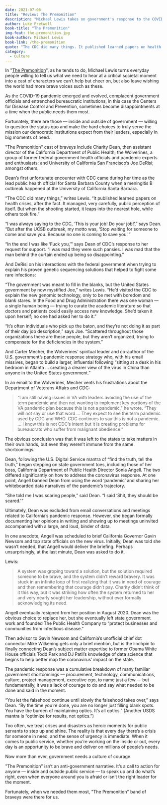 ```yaml
---
date: 2021-07-06
title: "Review: The Premonition"
description: "Michael Lewis takes on government's response to the COVID pandemic."
author: Luke Fretwell
book-title: "The Premonition"
img-feat: the-premonition.jpg
book-author: Michael Lewis
book-link: /the-premonition
quote: "The CDC did many things. It published learned papers on health crises, after the fact. It managed, very carefully, public perception of itself. But when the shooting started, it leaps into the nearest hole, while others took fire."
category:
  - Culture
---
```


In "[The Premonition](/books/the-premonition)", as he tends to do, Michael Lewis turns everyday people willing to tell us what we need to hear at a critical societal moment into a cast of characters we can’t help but cheer on, but also leave wishing the world had more brave voices such as these.

As the COVID-19 pandemic emerged and evolved, complacent government officials and entrenched bureaucratic institutions, in this case the Centers for Disease Control and Prevention, sometimes become disappointments at a time when the public needs them most.

Fortunately, there are those — inside and outside of government — willing to question the status quo and make the hard choices to truly serve the mission our democratic institutions expect from their leaders, especially in big moments of need.

"The Premonition" cast of braveys include Charity Dean, then assistant director of the California Department of Public Health; the Wolverines, a group of former federal government health officials and pandemic experts and enthusiasts; and University of California San Francisco’s Joe DeRisi; amongst others.

Dean’s first unfortunate encounter with CDC came during her time as the lead public health official for Santa Barbara County when a meningitis B outbreak happened at the University of California Santa Barbara.

“The CDC did many things,” writes Lewis. “It published learned papers on health crises, after the fact. It managed, very carefully, public perception of itself. But when the shooting started, it leaps into the nearest hole, while others took fire.”

“I was always saying to the CDC, ‘This is your job! Do your job!’,” says Dean. “But after the UCSB outbreak, my motto was, ‘Stop waiting for someone to come and save you. Because no one is coming to save you.'”

“In the end I was like ‘Fuck you,'” says Dean of CDC’s response to her request for support. “I was mad they were such pansies. I was mad that the man behind the curtain ended up being so disappointing.”

And DeRisi on his interactions with the federal government when trying to explain his proven genetic sequencing solutions that helped to fight some rare infections:

“The government was meant to fill in the blanks, but the United States government by now mystified Joe,” writes Lewis. “He’d visited the CDC to explain the new genomic technology, only to be met with boredom and blank stares. In the Food and Drug Administration there was one woman — a single human being — trying to curate the academic literature so that doctors and patients could easily access new knowledge. She’d taken it upon herself; no one had asked her to do it.”

“It’s often individuals who pick up the baton, and they’re not doing it as part of their day job description,” says Joe. “Scattered throughout those organizations there are these people, but they aren’t organized, trying to compensate for the deficiencies in the system.”

And Carter Mecher, the Wolverines’ spiritual leader and co-author of the U.S. government’s pandemic response strategy who, with his email missives, began to build a larger, influential following “sitting at a desk in his bedroom in Atlanta … creating a clearer view of the virus in China than anyone in the United States government.”

In an email to the Wolverines, Mecher vents his frustrations about the Department of Veterans Affairs and CDC:

>“I am still having issues in VA with leaders avoiding the use of the term pandemic and then not wanting to implement key portions of the VA pandemic plan because this is not a pandemic,” he wrote. “They will not say or use that word … They expect to see the term pandemic used by CDC and WHO. CDC continues to say this is not a pandemic. … I know this is not CDC’s intent but it is creating problems for bureaucrats who suffer from malignant obedience.”

The obvious conclusion was that it was left to the states to take matters in their own hands, but even they weren’t immune from the same shortcomings.

Dean, following the U.S. Digital Service mantra of “find the truth, tell the truth,” began stepping on state government toes, including those of her boss, California Department of Public Health Director Sonia Angell. The two differed significantly on how to address the coronavirus response. At one point, Angell banned Dean from using the word ‘pandemic’ and sharing her whiteboarded data narratives of the pandemic’s trajectory.

“She told me I was scaring people,” said Dean. “I said ‘Shit, they should be scared.'”

Ultimately, Dean was excluded from email conversations and meetings related to California’s pandemic response. However, she began formally documenting her opinions in writing and showing up to meetings uninvited accompanied with a large, and loud, binder of data.

In one anecdote, Angell was scheduled to brief California Governor Gavin Newsom and top state officials on the new virus. Initially, Dean was told she wasn’t needed, that Angell would deliver the briefing. Perhaps unsurprisingly, at the last minute, Dean was asked to do it.

Lewis:

> A system was groping toward a solution, but the solution required someone to be brave, and the system didn’t reward bravery. It was stuck in an infinite loop of first realizing that it was in need of courage and then remembering that courage didn’t pay. Charity didn’t think of it this way, but it was striking how often the system returned to her and very nearly sought her leadership, without ever formally acknowledging its need.

Angell eventually resigned from her position in August 2020. Dean was the obvious choice to replace her, but she eventually left state government work and founded The Public Health Company to “protect businesses and communities from infectious disease.”

Then advisor to Gavin Newsom and California’s unofficial chief dot connector Mike Wilkening gets only a brief mention, but is the linchpin to finally connecting Dean’s subject matter expertise to former Obama White House officials Todd Park and DJ Patil’s knowledge of data science that begins to help better map the coronavirus’ impact on the state.

The pandemic response was a cumulative breakdown of many familiar government shortcomings — procurement, technology, communications, culture, project management, executive ego, to name just a few — but fundamentally, it was a lack of courage to do and say what needed to be done and said in the moment.

“You let the falsehood continue until slowly the falsehood takes over,” says Dean. “By the time you’re done, you are no longer just filling blank spots. You have the burden of maintaining optics. It’s all optics.” (Another USDS mantra is “optimize for results, not optics.”)

Too often, we treat crises and disasters as heroic moments for public servants to step up and shine. The reality is that every day there’s a crisis for someone in need, and the sense of urgency is immediate. When it comes to public service, whether you’re working on the inside or out, every day is an opportunity to be brave and deliver on millions of people’s needs.

Now more than ever, government needs a culture of courage.

"The Premonition" isn’t an anti-government narrative. It’s a call to action for anyone — inside and outside public service — to speak up and do what’s right, even when everyone around you is afraid or isn’t the right leader for the moment.

Fortunately, when we needed them most, "The Premonition" band of braveys were there for us.

